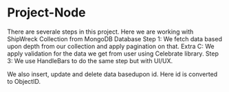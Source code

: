 # Project-Node
There are severale steps in this project.
Here we are working with ShipWreck Collection from MongoDB Database
Step 1: We fetch data based upon depth from our collection and apply pagination on that.
Extra C: We apply validation for the data we get from user using Celebrate library.
Step 3: We use HandleBars to do the same step but with UI/UX.

We also insert, update and delete data basedupon id.
Here id is converted to ObjectID.
